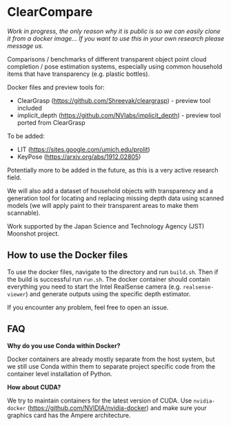 # ClearCompare

_Work in progress, the only reason why it is public is so we can easily clone it from a docker image... If you want to use this in your own research please message us._

Comparisons / benchmarks of different transparent object point cloud completion / pose estimation systems, especially using common household items that have transparency (e.g. plastic bottles).

Docker files and preview tools for:
* ClearGrasp (https://github.com/Shreeyak/cleargrasp) - preview tool included
* implicit\_depth (https://github.com/NVlabs/implicit_depth) - preview tool ported from ClearGrasp

To be added:
* LIT (https://sites.google.com/umich.edu/prolit)
* KeyPose (https://arxiv.org/abs/1912.02805)

Potentially more to be added in the future, as this is a very active research field.

We will also add a dataset of household objects with transparency and a generation tool for locating and replacing missing depth data using scanned models (we will apply paint to their transparent areas to make them scannable).

Work supported by the Japan Science and Technology Agency (JST) Moonshot project.

## How to use the Docker files

To use the docker files, navigate to the directory and run `build.sh`. Then if the build is successful run `run.sh`. The docker container should contain everything you need to start the Intel RealSense camera (e.g. `realsense-viewer`) and generate outputs using the specific depth estimator.

If you encounter any problem, feel free to open an issue.

## FAQ

**Why do you use Conda within Docker?**

Docker containers are already mostly separate from the host system, but we still use Conda within them to separate project specific code from the container level installation of Python.

**How about CUDA?**

We try to maintain containers for the latest version of CUDA. Use `nvidia-docker` (https://github.com/NVIDIA/nvidia-docker) and make sure your graphics card has the Ampere architecture.
